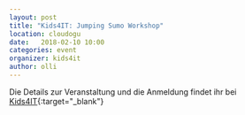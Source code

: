 ```yaml
---
layout: post
title: "Kids4IT: Jumping Sumo Workshop"
location: cloudogu
date:   2018-02-10 10:00
categories: event
organizer: kids4it
author: olli
---
```


Die Details zur Veranstaltung und die Anmeldung findet ihr bei [Kids4IT](https://www.meetup.com/de-DE/Kids4IT/events/246475751/){:target="_blank"}
